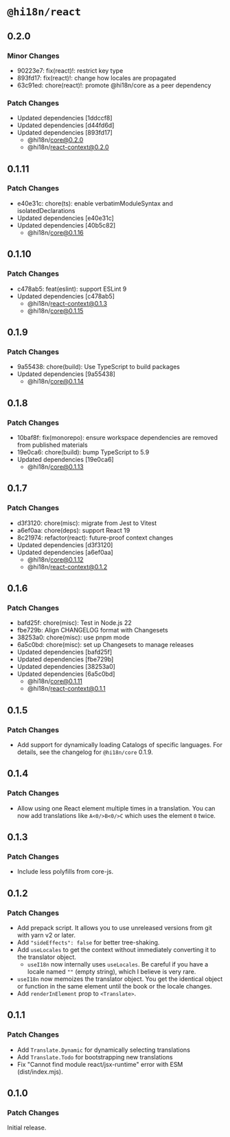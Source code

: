 # `@hi18n/react`

## 0.2.0

### Minor Changes

- 90223e7: fix(react)!: restrict key type
- 893fd17: fix(react)!: change how locales are propagated
- 63c91ed: chore(react)!: promote @hi18n/core as a peer dependency

### Patch Changes

- Updated dependencies [1ddccf8]
- Updated dependencies [d44fd6d]
- Updated dependencies [893fd17]
  - @hi18n/core@0.2.0
  - @hi18n/react-context@0.2.0

## 0.1.11

### Patch Changes

- e40e31c: chore(ts): enable verbatimModuleSyntax and isolatedDeclarations
- Updated dependencies [e40e31c]
- Updated dependencies [40b5c82]
  - @hi18n/core@0.1.16

## 0.1.10

### Patch Changes

- c478ab5: feat(eslint): support ESLint 9
- Updated dependencies [c478ab5]
  - @hi18n/react-context@0.1.3
  - @hi18n/core@0.1.15

## 0.1.9

### Patch Changes

- 9a55438: chore(build): Use TypeScript to build packages
- Updated dependencies [9a55438]
  - @hi18n/core@0.1.14

## 0.1.8

### Patch Changes

- 10baf8f: fix(monorepo): ensure workspace dependencies are removed from published materials
- 19e0ca6: chore(build): bump TypeScript to 5.9
- Updated dependencies [19e0ca6]
  - @hi18n/core@0.1.13

## 0.1.7

### Patch Changes

- d3f3120: chore(misc): migrate from Jest to Vitest
- a6ef0aa: chore(deps): support React 19
- 8c21974: refactor(react): future-proof context changes
- Updated dependencies [d3f3120]
- Updated dependencies [a6ef0aa]
  - @hi18n/core@0.1.12
  - @hi18n/react-context@0.1.2

## 0.1.6

### Patch Changes

- bafd25f: chore(misc): Test in Node.js 22
- fbe729b: Align CHANGELOG format with Changesets
- 38253a0: chore(misc): use pnpm mode
- 6a5c0bd: chore(misc): set up Changesets to manage releases
- Updated dependencies [bafd25f]
- Updated dependencies [fbe729b]
- Updated dependencies [38253a0]
- Updated dependencies [6a5c0bd]
  - @hi18n/core@0.1.11
  - @hi18n/react-context@0.1.1

## 0.1.5

### Patch Changes

- Add support for dynamically loading Catalogs of specific languages. For details, see the changelog for `@hi18n/core` 0.1.9.

## 0.1.4

### Patch Changes

- Allow using one React element multiple times in a translation.
  You can now add translations like `A<0/>B<0/>C` which uses
  the element `0` twice.

## 0.1.3

### Patch Changes

- Include less polyfills from core-js.

## 0.1.2

### Patch Changes

- Add prepack script. It allows you to use unreleased versions from git with yarn v2 or later.
- Add `"sideEffects": false` for better tree-shaking.
- Add `useLocales` to get the context without immediately converting it to the translator object.
  - `useI18n` now internally uses `useLocales`. Be careful if you have a locale named `""` (empty string), which I believe is very rare.
- `useI18n` now memoizes the translator object.
  You get the identical object or function in the same element until the book or the locale changes.
- Add `renderInElement` prop to `<Translate>`.

## 0.1.1

### Patch Changes

- Add `Translate.Dynamic` for dynamically selecting translations
- Add `Translate.Todo` for bootstrapping new translations
- Fix "Cannot find module react/jsx-runtime" error with ESM (dist/index.mjs).

## 0.1.0

### Patch Changes

Initial release.

